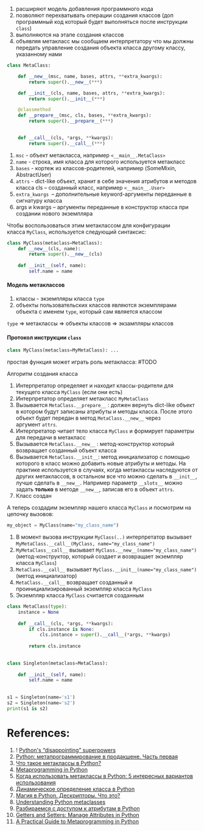 1. расширяют модель добавления программного кода
2. позволяют перехватывать операции создания классов (доп программный код который будет выполняться после инструкции `class`)
3. выполняются на этапе создания классов
4. объявляя метакласс мы сообщаем интерпретатору что мы должны передать управление создания объекта класса другому классу, указанному нами 

```Python
class MetaClass:

	def __new__(msc, name, bases, attrs, **extra_kwargs):
		return super().__new__(***)

	def __init__(cls, name, bases, attrs, **extra_kwargs):
		return super().__init__(***)

	@classmethod
	def __prepare__(msc, cls, bases, **extra_kwargs):
		return super().__prepare__(***)

	
	def __call__(cls, *args, **kwargs):
		return super().__call__(***)
```

1. `msc` - объект метакласса, например `<__main__.MetaClass>`
2. `name` - строка, имя класса для которого используется метакласс
3. `bases` - кортеж из классов-родителей, например (SomeMixin, AbstractUser)
4. `attrs` -  dict-like объект, хранит в себе значения атрибутов и методов класса cls – созданный класс, например `<__main__.User>`
5. `extra_kwargs `– дополнительные keyword-аргументы переданные в сигнатуру класса 
6. args и kwargs – аргументы переданные в конструктор класса при создании нового экземпляра

Чтобы воспользоваться этим метаклассом для конфигурации класса `MyClass`, используется следующий синтаксис:

```Python
class MyClass(metaclass=MetaClass): 
	def __new__(cls, name): 
		return super().__new__(cls) 
	
	def __init__(self, name): 
		self.name = name
```

#### Модель метаклассов

1. классы - экземпляры класса `type`
2. объекты пользовательских классов являются экземплярами объекта с именем `type`, который сам является классом 

`type` => метаклассы => объекты классов => экзампляры классов

#### Протокол инструкции `class`

```Python
class MyClass(metaclass=MyMetaClass): ...
```

простая функция может играть роль метакласса: #TODO

Алгоритм создания класса
1. Интерпретатор определяет и находит классы-родители для текущего класса `MyClass` (если они есть)
2. Интерпретатор определяет метакласс `MyMetaClass`
3. Вызывается `MetaClass.__prepare__` : должен вернуть dict-like объект в котором будут записаны атрибуты и методы класса. После этого объект будет передан в метод `MetaClass.__new__` через аргумент `attrs`.
4. Интерпретатор читает тело класса `MyClass` и формирует параметры для передачи в метакласс 
5. Вызывается `MetaClass.__new__` : метод-конструктор который возвращает созданный объект класса
6. Вызывается `MetaClass.__init__`: метод инициализатор с помощью которого в класс можно добавить новые атрибуты и методы. На практике используется в случаях, когда метаклассы наследуются от других метаклассов, в остальном все что можно сделать в `__init__`, лучше сделать в `__new__`. Например параметр `__slots__` можно задать **только** в методе `__new__`, записав его в объект `attrs`.
7. Класс создан

  
А теперь создадим экземпляр нашего класса `MyClass` и посмотрим на цепочку вызовов:

```Python
my_object = MyClass(name="my_class_name")
```

1. В момент вызова инструкции `MyClass(..)` интерпретатор вызывает `MyMetaClass.__call__(MyClass, name="my_class_name")` 
2. `MyMetaClass__call__` вызывает `MyClass.__new__(name="my_class_name")`  (метод-конструктор, который создает и возвращает экземпляр класса `MyClass`)
3. `MetaClass.__call__` вызывает `MyClass.__init__(name="my_class_name")` (метод инициализатор)
4. `MetaClass.__call__` возвращает созданный и проинициализированный экземпляр класса `MyClass`
5. Экземпляр класса `MyClass` считается созданным

```Python
class MetaClass(type):  
    instance = None  
  
    def __call__(cls, *args, **kwargs):  
        if cls.instance is None:  
            cls.instance = super().__call__(*args, **kwargs)  
  
        return cls.instance  
  
  
class Singleton(metaclass=MetaClass):  
  
    def __init__(self, name):  
        self.name = name  
  
  
s1 = Singleton(name='s1')  
s2 = Singleton(name='s2')  
print(s1 is s2)
```

# References:

1. ! [Python's “disappointing” superpowers](https://lukeplant.me.uk/blog/posts/pythons-disappointing-superpowers/)
2. [Python: метапрограммирование в продакшене. Часть первая](https://habr.com/ru/company/binarydistrict/blog/422409/)
3. [Что такое метаклассы в Python?](https://webdevblog.ru/chto-takoe-metaklassy-v-python/)
4. [Metaprogramming in Python](https://developer.ibm.com/tutorials/ba-metaprogramming-python/)
5. [Когда использовать метаклассы в Python: 5 интересных вариантов использования](https://webdevblog.ru/kogda-ispolzovat-metaklassy-v-python-5-interesnyh-variantov-ispolzovaniya/)
6. [Динамическое определение класса в Python](https://habr.com/ru/post/512102/)
7. [Магия в Python. Дескрипторы. Что это?](https://pythonz.net/videos/49/)
8. [Understanding Python metaclasses](https://blog.ionelmc.ro/2015/02/09/understanding-python-metaclasses/)
9. [Разбираемся с доступом к атрибутам в Python](https://habr.com/ru/companies/otus/articles/528304/)
10. [Getters and Setters: Manage Attributes in Python](https://realpython.com/python-getter-setter/)
11. [A Practical Guide to Metaprogramming in Python](https://dev.to/karishmashukla/a-practical-guide-to-metaprogramming-in-python-691)